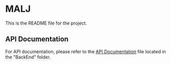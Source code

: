 # MALJ

This is the README file for the project. 

## API Documentation

For API documentation, please refer to the [API Documentation](BackEnd/API_DOCUMENTATION.md) file located in the "BackEnd" folder.

